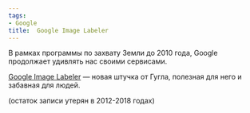 ```yaml
---
tags:
- Google
title:  Google Image Labeler
---
```


В рамках программы по захвату Земли до 2010 года, Google продолжает
удивлять нас своими сервисами.

[Google Image Labeler][] — новая штучка от Гугла, полезная для него и
забавная для людей.

(остаток записи утерян в 2012-2018 годах)

  [Google Image Labeler]: http://images.google.com/imagelabeler/
